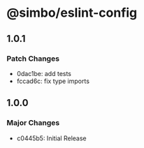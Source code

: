 # @simbo/eslint-config

## 1.0.1

### Patch Changes

- 0dac1be: add tests
- fccad6c: fix type imports

## 1.0.0

### Major Changes

- c0445b5: Initial Release
